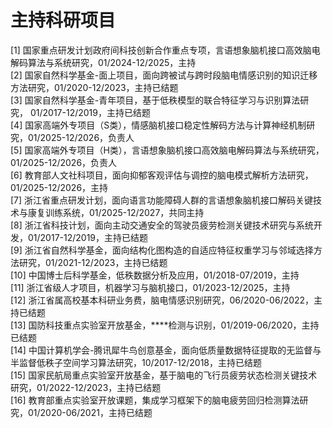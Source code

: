 # 主持科研项目

[1]	国家重点研发计划政府间科技创新合作重点专项，言语想象脑机接口高效脑电解码算法与系统研究，01/2024-12/2025，主持   
[2]	国家自然科学基金-面上项目，面向跨被试与跨时段脑电情感识别的知识迁移方法研究，01/2020-12/2023，主持已结题   
[3]	国家自然科学基金-青年项目，基于低秩模型的联合特征学习与识别算法研究， 01/2017-12/2019，主持已结题   
[4] 国家高端外专项目（S类），情感脑机接口稳定性解码方法与计算神经机制研究，01/2025-12/2026，负责人   
[5] 国家高端外专项目（H类），言语想象脑机接口高效脑电解码算法与系统研究，01/2025-12/2026，负责人   
[6]	教育部人文社科项目，面向抑郁客观评估与调控的脑电模式解析方法研究，01/2025-12/2026，主持   
[7] 浙江省重点研发计划，面向语言功能障碍人群的言语想象脑机接口解码关键技术与康复训练系统，01/2025-12/2027，共同主持      
[8]	浙江省科技计划，面向主动交通安全的驾驶员疲劳检测关键技术研究与系统开发，01/2017-12/2019，主持已结题   
[9]	浙江省自然科学基金，面向结构化图构造的自适应特征权重学习与邻域选择方法研究，01/2021-12/2023，主持已结题   
[10]	中国博士后科学基金，低秩数据分析及应用，01/2018-07/2019，主持   
[11]	浙江省级人才项目，机器学习与脑机接口，01/2023-12/2025，主持   
[12] 浙江省属高校基本科研业务费，脑电情感识别研究，06/2020-06/2022，主持已结题   
[13] 国防科技重点实验室开放基金，****检测与识别，01/2019-06/2020，主持已结题   
[14] 中国计算机学会-腾讯犀牛鸟创意基金，面向低质量数据特征提取的无监督与半监督低秩子空间学习算法研究，10/2017-12/2018，主持已结题   
[15] 国家民航局重点实验室开放基金，基于脑电的飞行员疲劳状态检测关键技术研究，01/2022-12/2023，主持已结题   
[16] 教育部重点实验室开放课题，集成学习框架下的脑电疲劳回归检测算法研究，01/2020-06/2021，主持已结题   
